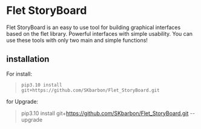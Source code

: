 # Flet StoryBoard
Flet StoryBoard is an easy to use tool for building graphical interfaces based on the flet library. Powerful interfaces with simple usability.
You can use these tools with only two main and simple functions!


## installation
For install:
> `pip3.10 install git+https://github.com/SKbarbon/Flet_StoryBoard.git`

for Upgrade:
> pip3.10 install git+https://github.com/SKbarbon/Flet_StoryBoard.git --upgrade 
